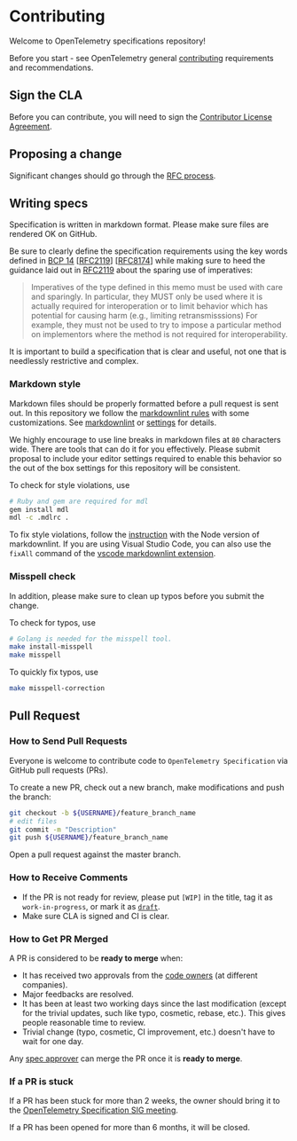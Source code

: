 # Contributing

Welcome to OpenTelemetry specifications repository!

Before you start - see OpenTelemetry general
[contributing](https://github.com/open-telemetry/community/blob/master/CONTRIBUTING.md)
requirements and recommendations.

## Sign the CLA

Before you can contribute, you will need to sign the [Contributor License
Agreement](https://identity.linuxfoundation.org/projects/cncf).

## Proposing a change

Significant changes should go through the [RFC process](https://github.com/open-telemetry/rfcs).

## Writing specs

Specification is written in markdown format. Please make sure files are rendered
OK on GitHub.

Be sure to clearly define the specification requirements using the key words
defined in [BCP 14](https://tools.ietf.org/html/bcp14)
[[RFC2119](https://tools.ietf.org/html/rfc2119)]
[[RFC8174](https://tools.ietf.org/html/rfc8174)] while making sure to heed the
guidance laid out in [RFC2119](https://tools.ietf.org/html/rfc2119) about the
sparing use of imperatives:

> Imperatives of the type defined in this memo must be used with care
> and sparingly.  In particular, they MUST only be used where it is
> actually required for interoperation or to limit behavior which has
> potential for causing harm (e.g., limiting retransmisssions)  For
> example, they must not be used to try to impose a particular method
> on implementors where the method is not required for
> interoperability.

It is important to build a specification that is clear and useful, not
one that is needlessly restrictive and complex.

### Markdown style

Markdown files should be properly formatted before a pull request is sent out.
In this repository we follow the
[markdownlint rules](https://github.com/DavidAnson/markdownlint#rules--aliases)
with some customizations. See [markdownlint](.markdownlint.yaml) or
[settings](.vscode/settings.json) for details.

We highly encourage to use line breaks in markdown files at `80` characters
wide. There are tools that can do it for you effectively. Please submit proposal
to include your editor settings required to enable this behavior so the out of
the box settings for this repository will be consistent.

To check for style violations, use

```bash
# Ruby and gem are required for mdl
gem install mdl
mdl -c .mdlrc .
```

To fix style violations, follow the
[instruction](https://github.com/DavidAnson/markdownlint#optionsresultversion)
with the Node version of markdownlint. If you are using Visual Studio Code,
you can also use the `fixAll` command of the
[vscode markdownlint extension](https://github.com/DavidAnson/vscode-markdownlint).

### Misspell check

In addition, please make sure to clean up typos before you submit the change.

To check for typos, use

```bash
# Golang is needed for the misspell tool.
make install-misspell
make misspell
```

To quickly fix typos, use

```bash
make misspell-correction
```

## Pull Request

### How to Send Pull Requests

Everyone is welcome to contribute code to `OpenTelemetry Specification` via
GitHub pull requests (PRs).

To create a new PR, check out a new branch, make modifications and push the branch:

```sh
git checkout -b ${USERNAME}/feature_branch_name
# edit files
git commit -m "Description"
git push ${USERNAME}/feature_branch_name
```

Open a pull request against the master branch.

### How to Receive Comments

* If the PR is not ready for review, please put `[WIP]` in the title, tag it
  as `work-in-progress`, or mark it as [`draft`](https://github.blog/2019-02-14-introducing-draft-pull-requests/).
* Make sure CLA is signed and CI is clear.

### How to Get PR Merged

A PR is considered to be **ready to merge** when:

* It has received two approvals from the [code owners](./CODEOWNERS) (at
  different companies).
* Major feedbacks are resolved.
* It has been at least two working days since the last modification (except for
  the trivial updates, such like typo, cosmetic, rebase, etc.). This gives
  people reasonable time to review.
* Trivial change (typo, cosmetic, CI improvement, etc.) doesn't have to wait for
  one day.

Any [spec
approver](https://github.com/orgs/open-telemetry/teams/specs-approvers) can
merge the PR once it is **ready to merge**.

### If a PR is stuck

If a PR has been stuck for more than 2 weeks, the owner should bring it to the
[OpenTelemetry Specification SIG
meeting](https://github.com/open-telemetry/community#cross-language-specification).

If a PR has been opened for more than 6 months, it will be closed.
